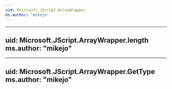 ```yaml
---
uid: Microsoft.JScript.ArrayWrapper
ms.author: "mikejo"
---
```


---
uid: Microsoft.JScript.ArrayWrapper.length
ms.author: "mikejo"
---

---
uid: Microsoft.JScript.ArrayWrapper.GetType
ms.author: "mikejo"
---
